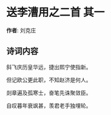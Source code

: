 # 送李漕用之二首  其一

**作者**: 刘克庄

## 诗词内容

斜飞庆历皇华远，捷出熙宁使指新。

但记欧公更此职，不知赵济是何人。

剡章遍及孤寒士，奋笔先诛聚敛臣。

自叹暮年衰飒甚，羡君老手独埋轮。

